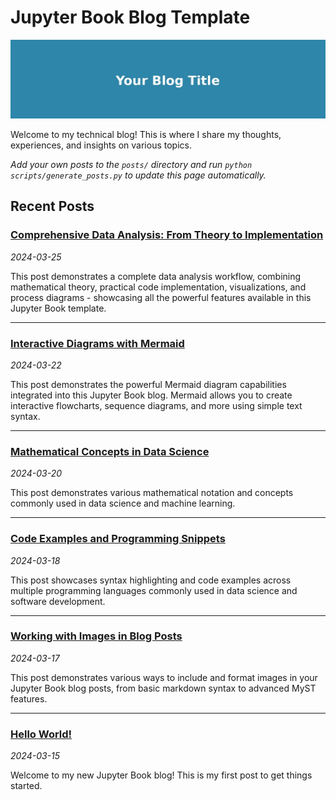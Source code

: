 # Jupyter Book Blog Template

![Banner](images/general/banner.jpg)

Welcome to my technical blog! This is where I share my thoughts, experiences, and insights on various topics.

*Add your own posts to the `posts/` directory and run `python scripts/generate_posts.py` to update this page automatically.*

## Recent Posts

### [Comprehensive Data Analysis: From Theory to Implementation](posts/comprehensive-data-analysis.md)
*2024-03-25*

This post demonstrates a complete data analysis workflow, combining mathematical theory, practical code implementation, visualizations, and process diagrams - showcasing all the powerful features available in this Jupyter Book template.

---

### [Interactive Diagrams with Mermaid](posts/mermaid-diagrams.md)
*2024-03-22*

This post demonstrates the powerful Mermaid diagram capabilities integrated into this Jupyter Book blog. Mermaid allows you to create interactive flowcharts, sequence diagrams, and more using simple text syntax.

---

### [Mathematical Concepts in Data Science](posts/mathematical-concepts.md)
*2024-03-20*

This post demonstrates various mathematical notation and concepts commonly used in data science and machine learning.

---

### [Code Examples and Programming Snippets](posts/code-examples.md)
*2024-03-18*

This post showcases syntax highlighting and code examples across multiple programming languages commonly used in data science and software development.

---

### [Working with Images in Blog Posts](posts/image-examples.md)
*2024-03-17*

This post demonstrates various ways to include and format images in your Jupyter Book blog posts, from basic markdown syntax to advanced MyST features.

---

### [Hello World!](posts/hello-world.md)
*2024-03-15*

Welcome to my new Jupyter Book blog! This is my first post to get things started.

